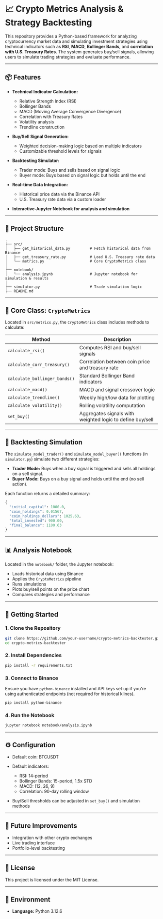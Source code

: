 # 📈 Crypto Metrics Analysis & Strategy Backtesting

This repository provides a Python-based framework for analyzing cryptocurrency market data and simulating investment strategies using technical indicators such as **RSI**, **MACD**, **Bollinger Bands**, and **correlation with U.S. Treasury Rates**. The system generates buy/sell signals, allowing users to simulate trading strategies and evaluate performance.

---

## 📦 Features

* **Technical Indicator Calculation:**

  * Relative Strength Index (RSI)
  * Bollinger Bands
  * MACD (Moving Average Convergence Divergence)
  * Correlation with Treasury Rates
  * Volatility analysis
  * Trendline construction

* **Buy/Sell Signal Generation:**

  * Weighted decision-making logic based on multiple indicators
  * Customizable threshold levels for signals

* **Backtesting Simulator:**

  * Trader mode: Buys and sells based on signal logic
  * Buyer mode: Buys based on signal logic but holds until the end

* **Real-time Data Integration:**

  * Historical price data via the Binance API
  * U.S. Treasury rate data via a custom loader

* **Interactive Jupyter Notebook for analysis and simulation**

---

## 📁 Project Structure

```
.
├── src/
│   ├── get_historical_data.py         # Fetch historical data from Binance
│   ├── get_treasury_rate.py           # Load U.S. Treasury rate data
│   └── metrics.py                     # Core CryptoMetrics class
│
├── notebook/
│   └── analysis.ipynb                 # Jupyter notebook for simulation & results
│
├── simulator.py                       # Trade simulation logic
├── README.md
```

---

## 🧠 Core Class: `CryptoMetrics`

Located in `src/metrics.py`, the `CryptoMetrics` class includes methods to calculate:

| Method                        | Description                                               |
| ----------------------------- | --------------------------------------------------------- |
| `calculate_rsi()`             | Computes RSI and buy/sell signals                         |
| `calculate_corr_treasury()`   | Correlation between coin price and treasury rate          |
| `calculate_bollinger_bands()` | Standard Bollinger Band indicators                        |
| `calculate_macd()`            | MACD and signal crossover logic                           |
| `calculate_trendline()`       | Weekly high/low data for plotting                         |
| `calculate_volatility()`      | Rolling volatility computation                            |
| `set_buy()`                   | Aggregates signals with weighted logic to define buy/sell |

---

## 🧪 Backtesting Simulation

The `simulate_model_trader()` and `simulate_model_buyer()` functions (in `simulator.py`) simulate two different strategies:

* **Trader Mode:** Buys when a buy signal is triggered and sells all holdings on a sell signal.
* **Buyer Mode:** Buys on a buy signal and holds until the end (no sell action).

Each function returns a detailed summary:

```python
{
  "initial_capital": 1000.0,
  "coin_holdings": 0.01567,
  "coin_holdings_dollars": 1025.63,
  "total_invested": 900.00,
  "final_balance": 1100.63
}
```

---

## 📊 Analysis Notebook

Located in the `notebook/` folder, the Jupyter notebook:

* Loads historical data using Binance
* Applies the `CryptoMetrics` pipeline
* Runs simulations
* Plots buy/sell points on the price chart
* Compares strategies and performance

---

## 🚀 Getting Started

### 1. Clone the Repository

```bash
git clone https://github.com/your-username/crypto-metrics-backtester.git
cd crypto-metrics-backtester
```

### 2. Install Dependencies

```bash
pip install -r requirements.txt
```

### 3. Connect to Binance

Ensure you have `python-binance` installed and API keys set up if you're using authenticated endpoints (not required for historical klines).

```bash
pip install python-binance
```

### 4. Run the Notebook

```bash
jupyter notebook notebook/analysis.ipynb
```

---

## ⚙️ Configuration

* Default coin: BTCUSDT
* Default indicators:

  * RSI: 14-period
  * Bollinger Bands: 15-period, 1.5x STD
  * MACD: (12, 26, 9)
  * Correlation: 90-day rolling window
* Buy/Sell thresholds can be adjusted in `set_buy()` and simulation methods

---

## 🧠 Future Improvements

* Integration with other crypto exchanges
* Live trading interface
* Portfolio-level backtesting

---

## 📄 License

This project is licensed under the MIT License.

---

## 🔧 Environment

* **Language:** Python 3.12.6